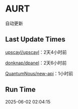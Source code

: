 # AURT

自动更新


## Last Update Times

[upscayl/upscayl](https://github.com/upscayl/upscayl)：2天4小时前

[donknap/dpanel](https://github.com/donknap/dpanel)：2天6小时前

[QuantumNous/new-api](https://github.com/QuantumNous/new-api)：1小时前


## Run Time
2025-06-02 02:04:15
